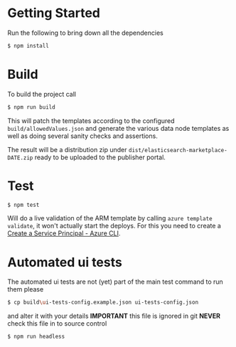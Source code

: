 # Getting Started

Run the following to bring down all the dependencies

```bash
$ npm install
```

# Build

To build the project call

```bash
$ npm run build
```

This will patch the templates according to the configured `build/allowedValues.json` and generate the various data node templates as well as doing several sanity checks and assertions.

The result will be a distribution zip under `dist/elasticsearch-marketplace-DATE.zip` ready to be uploaded to the publisher portal.

# Test

```bash
$ npm test
```
Will do a live validation of the ARM template by calling `azure template validate`, it won't actually start the deploys. For this you need to create a [Create a Service Principal - Azure CLI](https://github.com/cloudfoundry-incubator/bosh-azure-cpi-release/blob/master/docs/get-started/create-service-principal.md).



# Automated ui tests

The automated ui tests are not (yet) part of the main test command to run them please

```bash
$ cp build\ui-tests-config.example.json ui-tests-config.json
```

and alter it with your details **IMPORTANT** this file is ignored in git **NEVER** check this file in to source control

```bash
$ npm run headless
```
